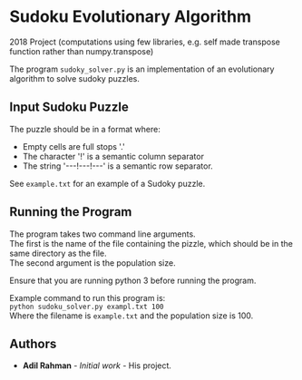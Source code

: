 # Sudoku Evolutionary Algorithm

2018 Project (computations using few libraries, e.g. self made transpose function rather than numpy.transpose)

The program `sudoky_solver.py` is an implementation of an evolutionary algorithm to solve sudoky puzzles.

## Input Sudoku Puzzle

The puzzle should be in a format where:
* Empty cells are full stops '.'
* The character '!' is a semantic column separator
*	The string '---!---!---' is a semantic row separator. <br>

See `example.txt` for an example of a Sudoky puzzle.

## Running the Program

The program takes two command line arguments. <br>
The first is the name of the file containing the pizzle, which should be in the same directory as the file. <br>
The second argument is the population size.

Ensure that you are running python 3 before running the program.

Example command to run this program is:<br>
`python sudoku_solver.py exampl.txt 100` <br>
Where the filename is `example.txt` and the population size is 100.

## Authors

* **Adil Rahman** - *Initial work* - His project.
